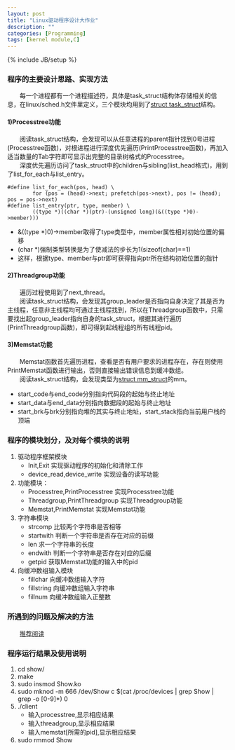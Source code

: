 ```yaml
---
layout: post
title: "Linux驱动程序设计大作业"
description: ""
categories: [Programming]
tags: [kernel module,C]
---
```

{% include JB/setup %}
  
### 程序的主要设计思路、实现方法
&ensp;&ensp;&ensp;&ensp;每一个进程都有一个进程描述符，具体是task_struct结构体存储相关的信息，在linux/sched.h文件里定义，三个模块均用到了[struct task_struct](/attaches/task_struct.html)结构。

#### 1)Processtree功能  
&ensp;&ensp;&ensp;&ensp;阅读task_struct结构，会发现可以从任意进程的parent指针找到0号进程(Processtree函数)，对根进程进行深度优先遍历(PrintProcesstree函数)，再加入适当数量的Tab字符即可显示出完整的目录树格式的Processtree。  
&ensp;&ensp;&ensp;&ensp;深度优先遍历访问了task_struct中的children与sibling(list_head格式)，用到了list_for_each与list_entry。  

```
#define list_for_each(pos, head) \
        for (pos = (head)->next; prefetch(pos->next), pos != (head); pos = pos->next)
#define list_entry(ptr, type, member) \
        ((type *)((char *)(ptr)-(unsigned long)(&((type *)0)->member)))
```

* &((type \*)0)->member取得了type类型中，member属性相对初始位置的偏移  
* (char \*)强制类型转换是为了使减法的步长为1(sizeof(char)==1)  
* 这样，根据type、member与ptr即可获得指向ptr所在结构初始位置的指针  

#### 2)Threadgroup功能  
&ensp;&ensp;&ensp;&ensp;遍历过程使用到了next_thread。  
&ensp;&ensp;&ensp;&ensp;阅读task_struct结构，会发现其group_leader是否指向自身决定了其是否为主线程，任意非主线程均可通过主线程找到，所以在Threadgroup函数中，只需要找出起group_leader指向自身的task_struct，根据其进行遍历(PrintThreadgroup函数)，即可得到起线程组的所有线程pid。  

#### 3)Memstat功能  
&ensp;&ensp;&ensp;&ensp;Memstat函数首先遍历进程，查看是否有用户要求的进程存在，存在则使用PrintMemstat函数进行输出，否则直接输出错误信息到缓冲数组。  
&ensp;&ensp;&ensp;&ensp;阅读task_struct结构，会发现类型为[struct mm_struct](/attaches/mm_struct.html)的mm。  
* start_code与end_code分别指向代码段的起始与终止地址
* start_data与end_data分别指向数据段的起始与终止地址
* start_brk与brk分别指向堆的其实与终止地址，start_stack指向当前用户栈的顶端  

### 程序的模块划分，及对每个模块的说明  
1. 驱动程序框架模块  
    * Init,Exit 实现驱动程序的初始化和清除工作  
    * device_read,device_write 实现设备的读写功能  
2. 功能模块：  
    * Processtree,PrintProcesstree 实现Processtree功能  
    * Threadgroup,PrintThreadgroup 实现Threadgroup功能  
    * Memstat,PrintMemstat 实现Memstat功能  
3. 字符串模块  
    * strcomp 比较两个字符串是否相等  
    * startwith 判断一个字符串是否存在对应的前缀  
    * len 求一个字符串的长度  
    * endwith 判断一个字符串是否存在对应的后缀  
    * getpid 获取Memstat功能的输入中的pid  
4. 向缓冲数组输入模块  
    * fillchar 向缓冲数组输入字符  
    * fillstring 向缓冲数组输入字符串  
    * fillnum 向缓冲数组输入正整数  

### 所遇到的问题及解决的方法  
&ensp;&ensp;&ensp;&ensp;[推荐阅读](http://tldp.org/LDP/lkmpg/2.6/html/lkmpg.html#AEN892)  

### 程序运行结果及使用说明  
1. cd show/
2. make
3. sudo insmod Show.ko
4. sudo mknod -m 666 /dev/Show c $(cat /proc/devices | grep Show | grep -o [0-9]\*) 0
5. ./client
    * 输入processtree,显示相应结果
    * 输入threadgroup,显示相应结果
    * 输入memstat[所需的pid],显示相应结果
6. sudo rmmod Show
